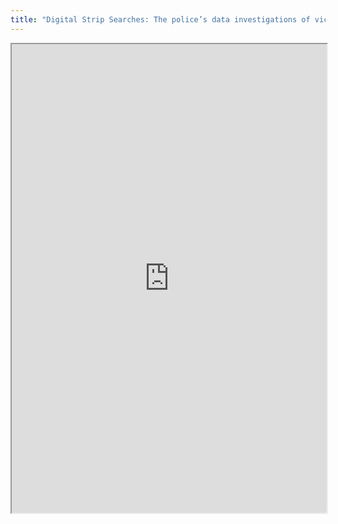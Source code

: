 ```yaml
---
title: "Digital Strip Searches: The police’s data investigations of victims (July 2019)"
---
```




<iframe height="750" width="100%" src="https://ewelton.github.io/ktest/wiki.html#Digital%20Strip%20Searches:%20The%20police%E2%80%99s%20data%20investigations%20of%20victims%20(July%202019)"></iframe>
